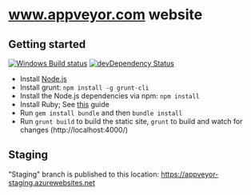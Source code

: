# www.appveyor.com website

## Getting started

[![Windows Build status](https://img.shields.io/appveyor/ci/FeodorFitsner/website/master.svg?label=Windows%20build)](https://ci.appveyor.com/project/FeodorFitsner/website/branch/master)
[![devDependency Status](https://img.shields.io/david/dev/FeodorFitsner/website.svg)](https://david-dm.org/FeodorFitsner/website#info=devDependencies)

* Install [Node.js](https://nodejs.org/download/)
* Install grunt: `npm install -g grunt-cli`
* Install the Node.js dependencies via npm: `npm install`
* Install Ruby; See [this](http://jekyll-windows.juthilo.com/) guide
* Run `gem install bundle` and then `bundle install`
* Run `grunt build` to build the static site, `grunt` to build and watch for changes (http://localhost:4000/)

## Staging

"Staging" branch is published to this location: https://appveyor-staging.azurewebsites.net
